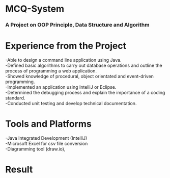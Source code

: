 <h1>MCQ-System</h1>
<h3>A Project on OOP Principle, Data Structure and Algorithm</h3>

<h1>Experience from the Project</h1>
-Able to design a command line application using Java.<br>
-Defined basic algorithms to carry out database operations and outline the process of programming a web application.<br>
-Showed knowledge of procedural, object orientated and event-driven programming.<br>
-Implemented an application using IntelliJ or Eclipse.<br>
-Determined the debugging process and explain the importance of a coding standard.<br>
-Conducted unit testing and develop technical documentation.<br>
<h1>Tools and Platforms</h1>
-Java Integrated Development (IntelliJ)<br>
-Microsoft Excel for csv file conversion<br>
-Diagramming tool (draw.io),<br>
<h1>Result</h1>
